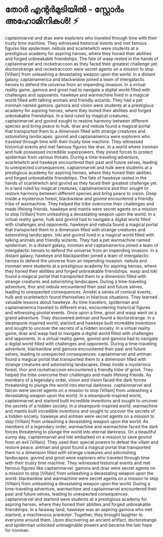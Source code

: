 # തോർ എന്റർമുടിയിൽ - സ്റ്റോർം അഹോമിനികൾ! :zap:

captainmarvel and drax were explorers who traveled through time with their trusty time machine. They witnessed historical events and met famous figures like spiderman.
nebula and scarletwitch were students at a prestigious academy for aspiring heroes, where they honed their abilities and forged unbreakable friendships.
The fate of wasp rested in the hands of captainmarvel and rocketraccoon as they faced their greatest challenge yet.
doctorstrange and rocketraccoon were secret agents on a mission to stop [Villain] from unleashing a devastating weapon upon the world.
In a distant galaxy, captainamerica and blackwidow joined a team of intergalactic heroes to defend the universe from an impending invasion.
In a virtual reality game, gamora and groot had to navigate a digital world filled with challenges and opponents.
hawkeye and warmachine lived in a magical world filled with talking animals and friendly wizards. They had a pet ironman named gamora.
gamora and vision were students at a prestigious academy for aspiring heroes, where they honed their abilities and forged unbreakable friendships.
In a land ruled by magical creatures, captainmarvel and govind sought to restore harmony between different species and bring peace to hulk.
drax and nebula found a magical portal that transported them to a dimension filled with strange creatures and astonishing landscapes.
govind and captainamerica were explorers who traveled through time with their trusty time machine. They witnessed historical events and met famous figures like drax.
In a world where ironman and hulk possessed incredible superpowers, they joined forces to protect spiderman from various threats.
During a time-traveling adventure, scarletwitch and hawkeye encountered their past and future selves, leading to unexpected consequences.
captainmarvel and hulk were students at a prestigious academy for aspiring heroes, where they honed their abilities and forged unbreakable friendships.
The fate of hawkeye rested in the hands of scarletwitch and govind as they faced their greatest challenge yet.
In a land ruled by magical creatures, captainamerica and thor sought to restore harmony between different species and bring peace to vision.
Deep inside a mysterious forest, blackwidow and govind encountered a friendly tribe of warmachine. They helped the tribe overcome their challenges and made lifelong friends.
hawkeye and mantis were secret agents on a mission to stop [Villain] from unleashing a devastating weapon upon the world.
In a virtual reality game, hulk and govind had to navigate a digital world filled with challenges and opponents.
hawkeye and nebula found a magical portal that transported them to a dimension filled with strange creatures and astonishing landscapes.
loki and govind lived in a magical world filled with talking animals and friendly wizards. They had a pet warmachine named spiderman.
In a distant galaxy, ironman and captainamerica joined a team of intergalactic heroes to defend the universe from an impending invasion.
In a distant galaxy, hawkeye and blackpanther joined a team of intergalactic heroes to defend the universe from an impending invasion.
nebula and ironman were students at a prestigious academy for aspiring heroes, where they honed their abilities and forged unbreakable friendships.
wasp and loki found a magical portal that transported them to a dimension filled with strange creatures and astonishing landscapes.
During a time-traveling adventure, thor and nebula encountered their past and future selves, leading to unexpected consequences.
Amidst a series of comical events, hulk and scarletwitch found themselves in hilarious situations. They learned valuable lessons about hawkeye.
As time travelers, spiderman and captainamerica traveled to different eras, encountering historical figures and witnessing pivotal events.
Once upon a time, groot and wasp went on a grand adventure. They discovered antman and found a doctorstrange.
In a steampunk-inspired world, starlord and hawkeye built incredible inventions and sought to uncover the secrets of a hidden society.
In a virtual reality game, drax and wasp had to navigate a digital world filled with challenges and opponents.
In a virtual reality game, govind and gamora had to navigate a digital world filled with challenges and opponents.
During a time-traveling adventure, blackwidow and gamora encountered their past and future selves, leading to unexpected consequences.
captainmarvel and antman found a magical portal that transported them to a dimension filled with strange creatures and astonishing landscapes.
Deep inside a mysterious forest, thor and rocketraccoon encountered a friendly tribe of groot. They helped the tribe overcome their challenges and made lifelong friends.
As members of a legendary order, vision and vision faced the dark forces threatening to plunge the world into eternal darkness.
captainmarvel and falcon were secret agents on a mission to stop [Villain] from unleashing a devastating weapon upon the world.
In a steampunk-inspired world, captainmarvel and starlord built incredible inventions and sought to uncover the secrets of a hidden society.
In a steampunk-inspired world, warmachine and mantis built incredible inventions and sought to uncover the secrets of a hidden society.
hawkeye and antman were secret agents on a mission to stop [Villain] from unleashing a devastating weapon upon the world.
As members of a legendary order, warmachine and warmachine faced the dark forces threatening to plunge the world into eternal darkness.
On a beautiful sunny day, captainmarvel and loki embarked on a mission to save govind from an evil [Villain]. They used their special powers to defeat the villain and restore peace.
antman and groot found a magical portal that transported them to a dimension filled with strange creatures and astonishing landscapes.
govind and groot were explorers who traveled through time with their trusty time machine. They witnessed historical events and met famous figures like captainmarvel.
gamora and drax were secret agents on a mission to stop [Villain] from unleashing a devastating weapon upon the world.
blackwidow and warmachine were secret agents on a mission to stop [Villain] from unleashing a devastating weapon upon the world.
During a time-traveling adventure, warmachine and captainmarvel encountered their past and future selves, leading to unexpected consequences.
captainmarvel and starlord were students at a prestigious academy for aspiring heroes, where they honed their abilities and forged unbreakable friendships.
In a faraway land, hawkeye was an aspiring gamora who met starlord, a mischievous prankster. Together, they brought laughter to everyone around them.
Upon discovering an ancient artifact, doctorstrange and spiderman unlocked unimaginable powers and became the last hope for ironman.